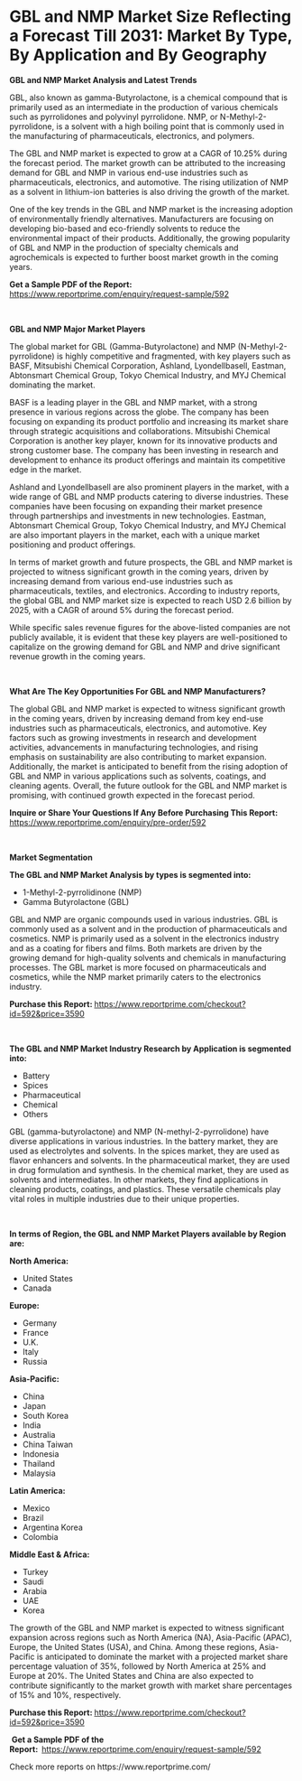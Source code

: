 <p><h1>GBL and NMP Market Size Reflecting a Forecast Till 2031: Market By Type, By Application and By Geography</h1></p><p><strong>GBL and NMP Market Analysis and Latest Trends</strong></p>
<p><p>GBL, also known as gamma-Butyrolactone, is a chemical compound that is primarily used as an intermediate in the production of various chemicals such as pyrrolidones and polyvinyl pyrrolidone. NMP, or N-Methyl-2-pyrrolidone, is a solvent with a high boiling point that is commonly used in the manufacturing of pharmaceuticals, electronics, and polymers.</p><p>The GBL and NMP market is expected to grow at a CAGR of 10.25% during the forecast period. The market growth can be attributed to the increasing demand for GBL and NMP in various end-use industries such as pharmaceuticals, electronics, and automotive. The rising utilization of NMP as a solvent in lithium-ion batteries is also driving the growth of the market.</p><p>One of the key trends in the GBL and NMP market is the increasing adoption of environmentally friendly alternatives. Manufacturers are focusing on developing bio-based and eco-friendly solvents to reduce the environmental impact of their products. Additionally, the growing popularity of GBL and NMP in the production of specialty chemicals and agrochemicals is expected to further boost market growth in the coming years.</p></p>
<p><strong>Get a Sample PDF of the Report:&nbsp;</strong> <a href="https://www.reportprime.com/enquiry/request-sample/592">https://www.reportprime.com/enquiry/request-sample/592</a></p>
<p>&nbsp;</p>
<p><strong>GBL and NMP Major Market Players</strong></p>
<p><p>The global market for GBL (Gamma-Butyrolactone) and NMP (N-Methyl-2-pyrrolidone) is highly competitive and fragmented, with key players such as BASF, Mitsubishi Chemical Corporation, Ashland, Lyondellbasell, Eastman, Abtonsmart Chemical Group, Tokyo Chemical Industry, and MYJ Chemical dominating the market.</p><p>BASF is a leading player in the GBL and NMP market, with a strong presence in various regions across the globe. The company has been focusing on expanding its product portfolio and increasing its market share through strategic acquisitions and collaborations. Mitsubishi Chemical Corporation is another key player, known for its innovative products and strong customer base. The company has been investing in research and development to enhance its product offerings and maintain its competitive edge in the market.</p><p>Ashland and Lyondellbasell are also prominent players in the market, with a wide range of GBL and NMP products catering to diverse industries. These companies have been focusing on expanding their market presence through partnerships and investments in new technologies. Eastman, Abtonsmart Chemical Group, Tokyo Chemical Industry, and MYJ Chemical are also important players in the market, each with a unique market positioning and product offerings.</p><p>In terms of market growth and future prospects, the GBL and NMP market is projected to witness significant growth in the coming years, driven by increasing demand from various end-use industries such as pharmaceuticals, textiles, and electronics. According to industry reports, the global GBL and NMP market size is expected to reach USD 2.6 billion by 2025, with a CAGR of around 5% during the forecast period.</p><p>While specific sales revenue figures for the above-listed companies are not publicly available, it is evident that these key players are well-positioned to capitalize on the growing demand for GBL and NMP and drive significant revenue growth in the coming years.</p></p>
<p>&nbsp;</p>
<p><strong>What Are The Key Opportunities For GBL and NMP Manufacturers?</strong></p>
<p><p>The global GBL and NMP market is expected to witness significant growth in the coming years, driven by increasing demand from key end-use industries such as pharmaceuticals, electronics, and automotive. Key factors such as growing investments in research and development activities, advancements in manufacturing technologies, and rising emphasis on sustainability are also contributing to market expansion. Additionally, the market is anticipated to benefit from the rising adoption of GBL and NMP in various applications such as solvents, coatings, and cleaning agents. Overall, the future outlook for the GBL and NMP market is promising, with continued growth expected in the forecast period.</p></p>
<p><strong>Inquire or Share Your Questions If Any Before Purchasing This Report:</strong> <a href="https://www.reportprime.com/enquiry/pre-order/592">https://www.reportprime.com/enquiry/pre-order/592</a></p>
<p>&nbsp;</p>
<p><strong>Market Segmentation</strong></p>
<p><strong>The GBL and NMP Market Analysis by types is segmented into:</strong></p>
<p><ul><li>1-Methyl-2-pyrrolidinone (NMP)</li><li>Gamma Butyrolactone (GBL)</li></ul></p>
<p><p>GBL and NMP are organic compounds used in various industries. GBL is commonly used as a solvent and in the production of pharmaceuticals and cosmetics. NMP is primarily used as a solvent in the electronics industry and as a coating for fibers and films. Both markets are driven by the growing demand for high-quality solvents and chemicals in manufacturing processes. The GBL market is more focused on pharmaceuticals and cosmetics, while the NMP market primarily caters to the electronics industry.</p></p>
<p><strong>Purchase this Report:&nbsp;</strong><a href="https://www.reportprime.com/checkout?id=592&price=3590">https://www.reportprime.com/checkout?id=592&price=3590</a></p>
<p>&nbsp;</p>
<p><strong>The GBL and NMP Market Industry Research by Application is segmented into:</strong></p>
<p><ul><li>Battery</li><li>Spices</li><li>Pharmaceutical</li><li>Chemical</li><li>Others</li></ul></p>
<p><p>GBL (gamma-butyrolactone) and NMP (N-methyl-2-pyrrolidone) have diverse applications in various industries. In the battery market, they are used as electrolytes and solvents. In the spices market, they are used as flavor enhancers and solvents. In the pharmaceutical market, they are used in drug formulation and synthesis. In the chemical market, they are used as solvents and intermediates. In other markets, they find applications in cleaning products, coatings, and plastics. These versatile chemicals play vital roles in multiple industries due to their unique properties.</p></p>
<p>&nbsp;</p>
<p><strong>In terms of Region, the GBL and NMP Market Players available by Region are:</strong></p>
<p>
    <p> <strong> North America: </strong>
        <ul>
            <li>United States</li>
            <li>Canada</li>
        </ul>
        </p> 
    <p> <strong> Europe: </strong>
        <ul>
            <li>Germany</li>
            <li>France</li>
            <li>U.K.</li>
            <li>Italy</li>
            <li>Russia</li>
        </ul>
        </p> 
    <p> <strong> Asia-Pacific: </strong>
        <ul>
            <li>China</li>
            <li>Japan</li>
            <li>South Korea</li>
            <li>India</li>
            <li>Australia</li>
            <li>China Taiwan</li>
            <li>Indonesia</li>
            <li>Thailand</li>
            <li>Malaysia</li>
        </ul>
        </p> 
    <p> <strong> Latin America: </strong>
        <ul>
            <li>Mexico</li>
            <li>Brazil</li>
            <li>Argentina Korea</li>
            <li>Colombia</li>
        </ul>
        </p> 
    <p> <strong> Middle East & Africa: </strong>
        <ul>
            <li>Turkey</li>
            <li>Saudi</li>
            <li>Arabia</li>
            <li>UAE</li>
            <li>Korea</li>
        </ul>
    </p>
    </p>
<p><p>The growth of the GBL and NMP market is expected to witness significant expansion across regions such as North America (NA), Asia-Pacific (APAC), Europe, the United States (USA), and China. Among these regions, Asia-Pacific is anticipated to dominate the market with a projected market share percentage valuation of 35%, followed by North America at 25% and Europe at 20%. The United States and China are also expected to contribute significantly to the market growth with market share percentages of 15% and 10%, respectively.</p></p>
<p><strong>Purchase this Report: </strong><a href="https://www.reportprime.com/checkout?id=592&price=3590">https://www.reportprime.com/checkout?id=592&price=3590</a></p>
<p>&nbsp;<strong>Get a Sample PDF of the Report:&nbsp;&nbsp;</strong><a href="https://www.reportprime.com/enquiry/request-sample/592">https://www.reportprime.com/enquiry/request-sample/592</a></p>
<p><strong></strong></p>
<p>Check more reports on https://www.reportprime.com/</p>